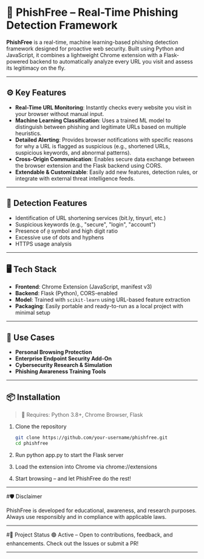 # 🔐 PhishFree – Real-Time Phishing Detection Framework  

**PhishFree** is a real-time, machine learning-based phishing detection framework designed for proactive web security. Built using Python and JavaScript, it combines a lightweight Chrome extension with a Flask-powered backend to automatically analyze every URL you visit and assess its legitimacy on the fly.

---

## ⚙️ Key Features

- **Real-Time URL Monitoring**: Instantly checks every website you visit in your browser without manual input.
- **Machine Learning Classification**: Uses a trained ML model to distinguish between phishing and legitimate URLs based on multiple heuristics.
- **Detailed Alerting**: Provides browser notifications with specific reasons for why a URL is flagged as suspicious (e.g., shortened URLs, suspicious keywords, and abnormal patterns).
- **Cross-Origin Communication**: Enables secure data exchange between the browser extension and the Flask backend using CORS.
- **Extendable & Customizable**: Easily add new features, detection rules, or integrate with external threat intelligence feeds.

---

## 🧠 Detection Features

- Identification of URL shortening services (bit.ly, tinyurl, etc.)  
- Suspicious keywords (e.g., "secure", "login", "account")  
- Presence of `@` symbol and high digit ratio  
- Excessive use of dots and hyphens  
- HTTPS usage analysis

---

## 🖥️ Tech Stack

- **Frontend**: Chrome Extension (JavaScript, manifest v3)  
- **Backend**: Flask (Python), CORS-enabled  
- **Model**: Trained with `scikit-learn` using URL-based feature extraction  
- **Packaging**: Easily portable and ready-to-run as a local project with minimal setup  

---

## 🚀 Use Cases

- **Personal Browsing Protection**  
- **Enterprise Endpoint Security Add-On**  
- **Cybersecurity Research & Simulation**  
- **Phishing Awareness Training Tools**

---

## 📦 Installation

> 📌 Requires: Python 3.8+, Chrome Browser, Flask

1. Clone the repository  
   ```bash
   git clone https://github.com/your-username/phishfree.git
   cd phishfree

2. Run python app.py to start the Flask server

3. Load the extension into Chrome via chrome://extensions

4. Start browsing – and let PhishFree do the rest!

---

#🛡️ Disclaimer

PhishFree is developed for educational, awareness, and research purposes. Always use responsibly and in compliance with applicable laws.

---

#📁 Project Status
🟢 Active – Open to contributions, feedback, and enhancements.
Check out the Issues or submit a PR!

---


